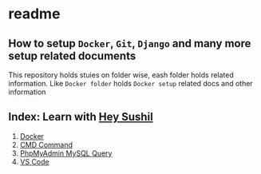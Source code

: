 # readme

## How to setup `Docker`, `Git`, `Django` and many more setup related documents

This repository holds stuies on folder wise, eash folder holds related information. Like `Docker folder` holds `Docker setup` related docs and other information

## Index: Learn with [Hey Sushil](https://youtube.com/heysushil)

1. [Docker](Docker/)
2. [CMD Command](<CMD command/readmme.md>)
3. [PhpMyAdmin MySQL Query](<PhpMyAdmin MySql Querys/>)
4. [VS Code](<VS Code/>)
